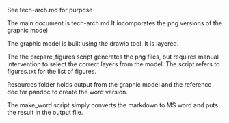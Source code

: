 See tech-arch.md for purpose

The main document is tech-arch.md
It incomporates the png versions of the graphic model

The graphic model is built using the drawio tool. It is layered. 

The the prepare_figures script generates the png files, but requires manual intervention to select the correct layers from the model. The script refers to figures.txt for the list of figures.

Resources folder holds output from the graphic model and the reference doc for pandoc to create the word version.

The make_word script simply converts the markdown to MS word and puts the result in the output file.
